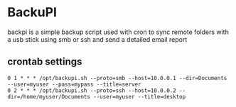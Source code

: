 # BackuPI
backpi is a simple backup script used with cron to sync remote folders with a usb stick using smb or ssh and send a detailed email report

## crontab settings
```
0 1 * * * /opt/backupi.sh --proto=smb --host=10.0.0.1 --dir=Documents --user=myuser --pass=mypass --title=server
0 2 * * * /opt/backupi.sh --proto=ssh --host=10.0.0.2 --dir=/home/myuser/Documents --user=myuser --title=desktop
```
